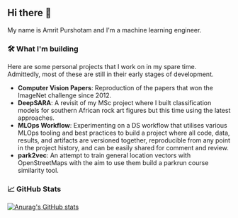 ## Hi there 👋

My name is Amrit Purshotam and I'm a machine learning engineer.

### 🛠️ What I'm building

Here are some personal projects that I work on in my spare time. Admittedly, most of these are still in their early stages of development.
 * **Computer Vision Papers**: Reproduction of the papers that won the ImageNet challenge since 2012.
 * **DeepSARA**: A revisit of my MSc project where I built classification models for southern African rock art figures but this time using the latest approaches.
 * **MLOps Workflow**: Experimenting on a DS workflow that utilises various MLOps tooling and best practices to build a project where all code, data, results, and artifacts are versioned together, reproducible from any point in the project history, and can be easily shared for comment and review.
 * **park2vec**: An attempt to train general location vectors with OpenStreetMaps with the aim to use them build a parkrun course similarity tool.

### 📈 GitHub Stats

[![Anurag's GitHub stats](https://github-readme-stats.vercel.app/api?username=amritpurshotam&count_private=true&theme=dark&hide_title=true&include_all_commits=true)](https://github.com/anuraghazra/github-readme-stats)
